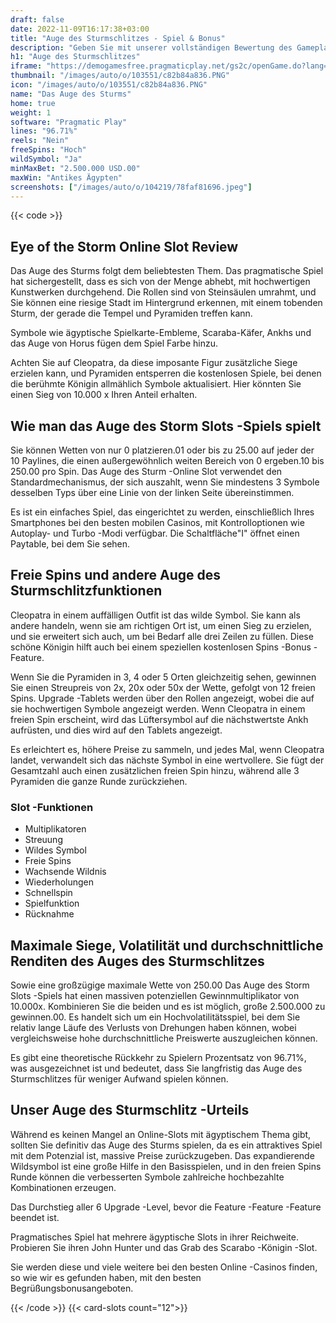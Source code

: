 ```yaml
---
draft: false
date: 2022-11-09T16:17:38+03:00
title: "Auge des Sturmschlitzes - Spiel & Bonus"
description: "Geben Sie mit unserer vollständigen Bewertung des Gameplays das Auge des Sturm -Online Slot ein. Funktionen, RTP und wo sie es mit den größten Casino -Boni spielen können."
h1: "Auge des Sturmschlitzes"
iframe: "https://demogamesfree.pragmaticplay.net/gs2c/openGame.do?lang=en&cur=USD&gameSymbol=vs10eyestorm&websiteUrl=https%3A%2F%2Fdemogamesfree.pragmaticplay.net&jurisdiction=99&lobbyURL=https%3A%2F%2Fwww.pragmaticplay.com"
thumbnail: "/images/auto/o/103551/c82b84a836.PNG"
icon: "/images/auto/o/103551/c82b84a836.PNG"
name: "Das Auge des Sturms"
home: true
weight: 1
software: "Pragmatic Play"
lines: "96.71%"
reels: "Nein"
freeSpins: "Hoch"
wildSymbol: "Ja"
minMaxBet: "2.500.000 USD.00"
maxWin: "Antikes Ägypten"
screenshots: ["/images/auto/o/104219/78faf81696.jpeg"]
---
```


{{< code >}}<h2>Eye of the Storm Online Slot Review</h2><p>Das Auge des Sturms folgt dem beliebtesten Them. Das pragmatische Spiel hat sichergestellt, dass es sich von der Menge abhebt, mit hochwertigen Kunstwerken durchgehend. Die Rollen sind von Steinsäulen umrahmt, und Sie können eine riesige Stadt im Hintergrund erkennen, mit einem tobenden Sturm, der gerade die Tempel und Pyramiden treffen kann.</p><p>Symbole wie ägyptische Spielkarte-Embleme, Scaraba-Käfer, Ankhs und das Auge von Horus fügen dem Spiel Farbe hinzu.</p><p>Achten Sie auf Cleopatra, da diese imposante Figur zusätzliche Siege erzielen kann, und Pyramiden entsperren die kostenlosen Spiele, bei denen die berühmte Königin allmählich Symbole aktualisiert. Hier könnten Sie einen Sieg von 10.000 x Ihren Anteil erhalten.</p><h2>Wie man das Auge des Storm Slots -Spiels spielt</h2><p>Sie können Wetten von nur 0 platzieren.01 oder bis zu 25.00 auf jeder der 10 Paylines, die einen außergewöhnlich weiten Bereich von 0 ergeben.10 bis 250.00 pro Spin. Das Auge des Sturm -Online Slot verwendet den Standardmechanismus, der sich auszahlt, wenn Sie mindestens 3 Symbole desselben Typs über eine Linie von der linken Seite übereinstimmen.</p><p>Es ist ein einfaches Spiel, das eingerichtet zu werden, einschließlich Ihres Smartphones bei den besten mobilen Casinos, mit Kontrolloptionen wie Autoplay- und Turbo -Modi verfügbar. Die Schaltfläche"I" öffnet einen Paytable, bei dem Sie sehen.</p><h2>Freie Spins und andere Auge des Sturmschlitzfunktionen</h2><p>Cleopatra in einem auffälligen Outfit ist das wilde Symbol. Sie kann als andere handeln, wenn sie am richtigen Ort ist, um einen Sieg zu erzielen, und sie erweitert sich auch, um bei Bedarf alle drei Zeilen zu füllen. Diese schöne Königin hilft auch bei einem speziellen kostenlosen Spins -Bonus -Feature.</p><p>Wenn Sie die Pyramiden in 3, 4 oder 5 Orten gleichzeitig sehen, gewinnen Sie einen Streupreis von 2x, 20x oder 50x der Wette, gefolgt von 12 freien Spins. Upgrade -Tablets werden über den Rollen angezeigt, wobei die auf sie hochwertigen Symbole angezeigt werden. Wenn Cleopatra in einem freien Spin erscheint, wird das Lüftersymbol auf die nächstwertste Ankh aufrüsten, und dies wird auf den Tablets angezeigt.</p><p>Es erleichtert es, höhere Preise zu sammeln, und jedes Mal, wenn Cleopatra landet, verwandelt sich das nächste Symbol in eine wertvollere.  Sie fügt der Gesamtzahl auch einen zusätzlichen freien Spin hinzu, während alle 3 Pyramiden die ganze Runde zurückziehen.</p><h3>
Slot -Funktionen</h3><ul>
<li></span>
Multiplikatoren</li>
<li></span>
Streuung</li>
<li></span>
Wildes Symbol</li>
<li></span>
Freie Spins</li>
<li></span>
Wachsende Wildnis</li>
<li></span>
Wiederholungen</li>
<li></span>
Schnellspin</li>
<li></span>
Spielfunktion</li>
<li></span>
Rücknahme</li></ul><h2>Maximale Siege, Volatilität und durchschnittliche Renditen des Auges des Sturmschlitzes</h2><p>Sowie eine großzügige maximale Wette von 250.00 Das Auge des Storm Slots -Spiels hat einen massiven potenziellen Gewinnmultiplikator von 10.000x. Kombinieren Sie die beiden und es ist möglich, große 2.500.000 zu gewinnen.00. Es handelt sich um ein Hochvolatilitätsspiel, bei dem Sie relativ lange Läufe des Verlusts von Drehungen haben können, wobei vergleichsweise hohe durchschnittliche Preiswerte auszugleichen können.</p><p>Es gibt eine theoretische Rückkehr zu Spielern Prozentsatz von 96.71%, was ausgezeichnet ist und bedeutet, dass Sie langfristig das Auge des Sturmschlitzes für weniger Aufwand spielen können.</p><h2>Unser Auge des Sturmschlitz -Urteils</h2><p>Während es keinen Mangel an Online-Slots mit ägyptischem Thema gibt, sollten Sie definitiv das Auge des Sturms spielen, da es ein attraktives Spiel mit dem Potenzial ist, massive Preise zurückzugeben. Das expandierende Wildsymbol ist eine große Hilfe in den Basisspielen, und in den freien Spins Runde können die verbesserten Symbole zahlreiche hochbezahlte Kombinationen erzeugen.</p><p>Das Durchstieg aller 6 Upgrade -Level, bevor die Feature -Feature -Feature beendet ist.</p><p>Pragmatisches Spiel hat mehrere ägyptische Slots in ihrer Reichweite. Probieren Sie ihren John Hunter und das Grab des Scarabo -Königin -Slot.</p><p>Sie werden diese und viele weitere bei den besten Online -Casinos finden, so wie wir es gefunden haben, mit den besten Begrüßungsbonusangeboten.</p>{{< /code >}}
{{< card-slots count="12">}}